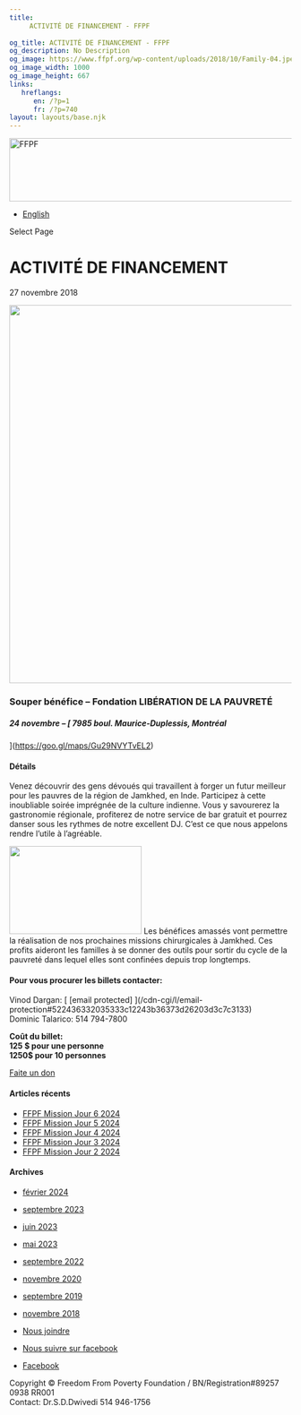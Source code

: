 ```yaml
---
title: 
     ACTIVITÉ DE FINANCEMENT - FFPF
    
og_title: ACTIVITÉ DE FINANCEMENT - FFPF
og_description: No Description
og_image: https://www.ffpf.org/wp-content/uploads/2018/10/Family-04.jpeg
og_image_width: 1000
og_image_height: 667
links:
   hreflangs:
      en: /?p=1
      fr: /?p=740
layout: layouts/base.njk
---
```

[ <img src='/wp-content/uploads/2018/10/logo-ffpf.webp' width='505'
height='113' alt='FFPF' /> ](/sponsorship-tag/surgery/)

  * [ English ](/fr)

[ ]( )

Select Page

#  ACTIVITÉ DE FINANCEMENT

27 novembre 2018

<img src='/wp-content/uploads/2018/10/Family-04.webp' width='1080'
height='675' />

###  Souper bénéfice – Fondation LIBÉRATION DE LA PAUVRETÉ

#####  24 novembre – [ 7985 boul. Maurice-Duplessis, Montréal
](https://goo.gl/maps/Gu29NVYTvEL2)

####  Détails

Venez découvrir des gens dévoués qui travaillent à forger un futur meilleur
pour les pauvres de la région de Jamkhed, en Inde. Participez à cette
inoubliable soirée imprégnée de la culture indienne. Vous y savourerez la
gastronomie régionale, profiterez de notre service de bar gratuit et pourrez
danser sous les rythmes de notre excellent DJ. C’est ce que nous appelons
rendre l’utile à l’agréable.

<img src='/wp-content/uploads/2018/10/Family-04-300x200.webp' width='236'
height='157' /> Les bénéfices amassés vont permettre la réalisation de nos
prochaines missions chirurgicales à Jamkhed. Ces profits aideront les familles
à se donner des outils pour sortir du cycle de la pauvreté dans lequel elles
sont confinées depuis trop longtemps.

####  Pour vous procurer les billets contacter:

Vinod Dargan: [ [email protected]  ](/cdn-cgi/l/email-
protection#522436332035333c12243b36373d26203d3c7c3133)  
Dominic Talarico: 514 794-7800

**Coût du billet:**  
**125 $ pour une personne**  
**1250$ pour 10 personnes**

[ Faite un don ](/donner)

####  Articles récents

  * [ FFPF Mission Jour 6 2024 ]( /fr/article/2024/02/09/ffpf-mission-jour-6-2024/)
  * [ FFPF Mission Jour 5 2024 ](/fr)
  * [ FFPF Mission Jour 4 2024 ]( /fr/article/2024/02/08/mission-ffpf-2024-jour-4/)
  * [ FFPF Mission Jour 3 2024 ]( /fr/article/2024/02/06/mission-ffpf-2023-jour-3/)
  * [ FFPF Mission Jour 2 2024 ]( /fr/article/2024/02/05/mission-ffpf-2024-jour-2/)

####  Archives

  * [ février 2024 ]( /article/2024/02/)
  * [ septembre 2023 ]( /article/2023/09/)
  * [ juin 2023 ]( /article/2023/06/)
  * [ mai 2023 ]( /article/2023/05/)
  * [ septembre 2022 ]( /article/2022/09/)
  * [ novembre 2020 ]( /article/2020/11/)
  * [ septembre 2019 ]( /article/2019/09/)
  * [ novembre 2018 ](/)

  * [ Nous joindre ](/fr/nous-joindre/)
  * [ Nous suivre sur facebook ](https://www.facebook.com/freedomfrompoverty/)

  * [ Facebook  ](https://www.facebook.com/freedomfrompoverty/)

Copyright © Freedom From Poverty Foundation / BN/Registration#89257 0938 RR001  
Contact: Dr.S.D.Dwivedi 514 946-1756

